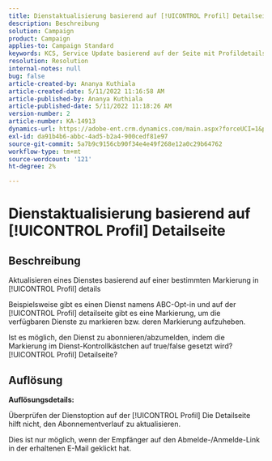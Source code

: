 ```yaml
---
title: Dienstaktualisierung basierend auf [!UICONTROL Profil] Detailseite
description: Beschreibung
solution: Campaign
product: Campaign
applies-to: Campaign Standard
keywords: KCS, Service Update basierend auf der Seite mit Profildetails
resolution: Resolution
internal-notes: null
bug: false
article-created-by: Ananya Kuthiala
article-created-date: 5/11/2022 11:16:58 AM
article-published-by: Ananya Kuthiala
article-published-date: 5/11/2022 11:18:26 AM
version-number: 2
article-number: KA-14913
dynamics-url: https://adobe-ent.crm.dynamics.com/main.aspx?forceUCI=1&pagetype=entityrecord&etn=knowledgearticle&id=9bbe52db-1bd1-ec11-a7b5-0022480a8e40
exl-id: da91b4b6-abbc-4ad5-b2a4-900cedf81e97
source-git-commit: 5a7b9c9156cb90f34e4e49f268e12a0c29b64762
workflow-type: tm+mt
source-wordcount: '121'
ht-degree: 2%

---
```


# Dienstaktualisierung basierend auf [!UICONTROL Profil] Detailseite

## Beschreibung


Aktualisieren eines Dienstes basierend auf einer bestimmten Markierung in [!UICONTROL Profil] details

Beispielsweise gibt es einen Dienst namens ABC-Opt-in und auf der [!UICONTROL Profil] detailseite gibt es eine Markierung, um die verfügbaren Dienste zu markieren bzw. deren Markierung aufzuheben.

Ist es möglich, den Dienst zu abonnieren/abzumelden, indem die Markierung im Dienst-Kontrollkästchen auf true/false gesetzt wird? [!UICONTROL Profil] Detailseite?

## Auflösung

<b>Auflösungsdetails:</b>

Überprüfen der Dienstoption auf der [!UICONTROL Profil] Die Detailseite hilft nicht, den Abonnementverlauf zu aktualisieren.

Dies ist nur möglich, wenn der Empfänger auf den Abmelde-/Anmelde-Link in der erhaltenen E-Mail geklickt hat.
